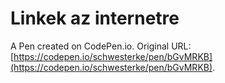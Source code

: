 # Linkek az internetre

A Pen created on CodePen.io. Original URL: [https://codepen.io/schwesterke/pen/bGvMRKB](https://codepen.io/schwesterke/pen/bGvMRKB).

